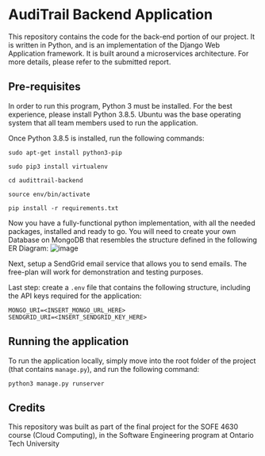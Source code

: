 # AudiTrail Backend Application
This repository contains the code for the back-end portion of our project. It is written in Python, and is an implementation of the Django Web Application framework. It is built around a microservices architecture. For more details, please refer to the submitted report.

## Pre-requisites
In order to run this program, Python 3 must be installed. For the best experience, please install Python 3.8.5. Ubuntu was the base operating system that all team members used to run the application.

Once Python 3.8.5 is installed, run the following commands:

```shell
sudo apt-get install python3-pip
```
```shell
sudo pip3 install virtualenv
```
```shell
cd audittrail-backend
```
```shell
source env/bin/activate
```
```shell
pip install -r requirements.txt
```

Now you have a fully-functional python implementation, with all the needed packages, installed and ready to go. You will need to create your own Database on MongoDB that resembles the structure defined in the following ER Diagram:
![image](https://user-images.githubusercontent.com/18406063/114291766-eb925480-9a57-11eb-98fd-34554eb14238.png)

Next, setup a SendGrid email service that allows you to send emails. The free-plan will work for demonstration and testing purposes.

Last step: create a `.env` file that contains the following structure, including the API keys required for the application:
```env
MONGO_URI=<INSERT_MONGO_URL_HERE>
SENDGRID_URI=<INSERT_SENDGRID_KEY_HERE>
```


## Running the application
To run the application locally, simply move into the root folder of the project (that contains `manage.py`), and run the following command:

```shell
python3 manage.py runserver
```

## Credits
This repository was built as part of the final project for the SOFE 4630 course (Cloud Computing), in the Software Engineering program at Ontario Tech University
